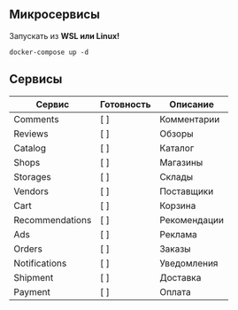 ## Микросервисы 
Запускать из **WSL или Linux!**

```shell
docker-compose up -d
```
## Сервисы

| Сервис | Готовность | Описание |
| --- | :--- | --- |
| Comments  | [ ] | Комментарии |
| Reviews   | [ ] | Обзоры |
| Catalog   | [ ] | Каталог |
| Shops     | [ ] | Магазины |
| Storages  | [ ] | Склады |
| Vendors   | [ ] | Поставщики |
| Cart      | [ ] | Корзина |
| Recommendations | [ ] | Рекомендации |
| Ads       | [ ] | Реклама |
| Orders    | [ ] | Заказы |
| Notifications | [ ] | Уведомления	|
| Shipment  | [ ] | Доставка |
| Payment   | [ ] | Оплата |
